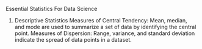 Essential Statistics For Data Science
1. Descriptive Statistics
Measures of Central Tendency: Mean, median, and mode are used to summarize a set of data by identifying the central point.
Measures of Dispersion: Range, variance, and standard deviation indicate the spread of data points in a dataset.
